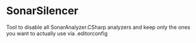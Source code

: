 # SonarSilencer
Tool to disable all SonarAnalyzer.CSharp analyzers and keep only the ones you want to actually use via .editorconfig
